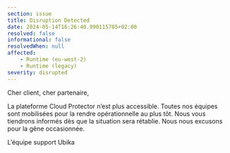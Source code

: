 ```yaml
---
section: issue
title: Disruption Detected
date: 2024-05-14T16:26:40.990115705+02:00
resolved: false
informational: false
resolvedWhen: null
affected:
    - Runtime (eu-west-2)
    - Runtime (legacy)
severity: disrupted
---
```


Cher client, cher partenaire,

La plateforme Cloud Protector n’est plus accessible.
Toutes nos équipes sont mobilisées pour la rendre opérationnelle au plus tôt.
Nous vous tiendrons informés dès que la situation sera rétablie.
Nous nous excusons pour la gêne occasionnée.

L’équipe support Ubika
